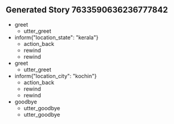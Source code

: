 ## Generated Story 7633590636236777842
* greet
    - utter_greet
* inform{"location_state": "kerala"}
    - action_back
    - rewind
    - rewind
* greet
    - utter_greet
* inform{"location_city": "kochin"}
    - action_back
    - rewind
    - rewind
* goodbye
    - utter_goodbye
    - utter_goodbye

